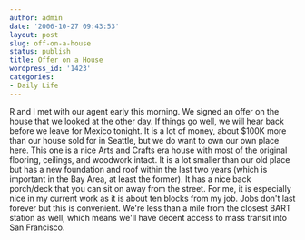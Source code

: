 ```yaml
---
author: admin
date: '2006-10-27 09:43:53'
layout: post
slug: off-on-a-house
status: publish
title: Offer on a House
wordpress_id: '1423'
categories:
- Daily Life
---
```


R and I met with our agent early this morning. We signed an offer on the
house that we looked at the other day. If things go well, we will hear
back before we leave for Mexico tonight. It is a lot of money, about
$100K more than our house sold for in Seattle, but we do want to own our
own place here. This one is a nice Arts and Crafts era house with most
of the original flooring, ceilings, and woodwork intact. It is a lot
smaller than our old place but has a new foundation and roof within the
last two years (which is important in the Bay Area, at least the
former). It has a nice back porch/deck that you can sit on away from the
street. For me, it is especially nice in my current work as it is about
ten blocks from my job. Jobs don't last forever but this is convenient.
We're less than a mile from the closest BART station as well, which
means we'll have decent access to mass transit into San Francisco.

